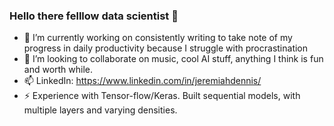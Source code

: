 ### Hello there felllow data scientist  👋
- 🔭 I’m currently working on consistently writing to take note of my progress in daily productivity because I struggle with procrastination
- 👯 I’m looking to collaborate on music, cool AI stuff, anything I think is fun and worth while. 
- 📫 LinkedIn: https://www.linkedin.com/in/jeremiahdennis/
- ⚡ Experience with Tensor-flow/Keras. Built sequential models, with multiple layers and varying densities.
<!--
**imdeja/imdeja** is a ✨ _special_ ✨ repository because its `README.md` (this file) appears on your GitHub profile.

Here are some ideas to get you started:

- 🔭 I’m currently working on consistently writing to take note of my progress in daily productivity because I struggle with procrastination
- 🌱 I’m currently learning how to play guitar, write accademically, make films, and be consistent.
- 👯 I’m looking to collaborate on music, movies, cool AI stuff, anything I think is fun and worth while. 
- 🤔 I’m looking for help with ...
- 💬 Ask me about ...
- 📫 How to reach me: ...
- 😄 Pronouns: ...
- ⚡ Fun fact: ...
-->
